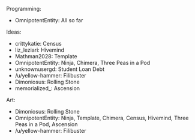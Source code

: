 Programming:
 - OmnipotentEntity: All so far

Ideas:
 - crittykatie: Census
 - liz\_leziari: Hivemind
 - Mathman2028: Template
 - OmnipotentEntity: Ninja, Chimera, Three Peas in a Pod
 - unknownusergd: Student Loan Debt
 - /u/yellow-hammer: Filibuster
 - Dimoniosus: Rolling Stone
 - memorialized_: Ascension

Art:
 - Dimoniosus: Rolling Stone
 - OmnipotentEntity: Ninja, Template, Chimera, Census, Hivemind, Three Peas in a
   Pod, Ascension
 - /u/yellow-hammer: Filibuster
